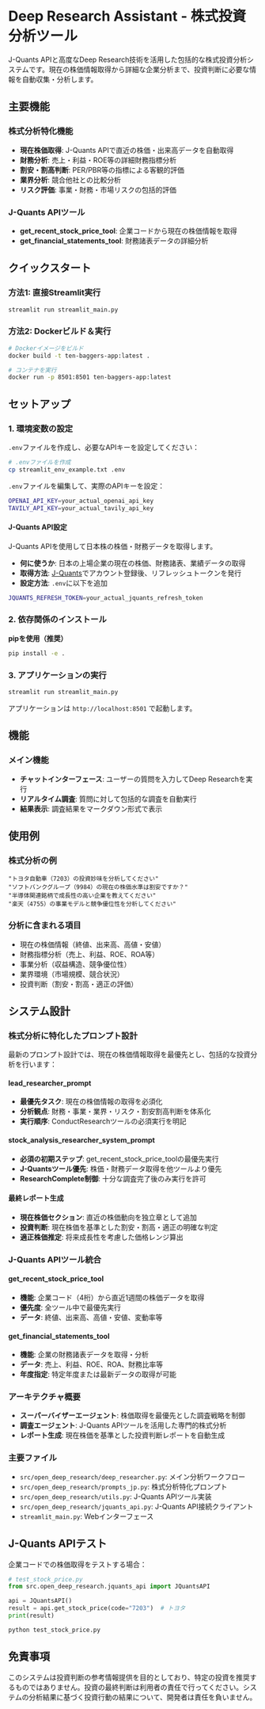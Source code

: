 # Deep Research Assistant - 株式投資分析ツール

J-Quants APIと高度なDeep Research技術を活用した包括的な株式投資分析システムです。現在の株価情報取得から詳細な企業分析まで、投資判断に必要な情報を自動収集・分析します。

## 主要機能

### 株式分析特化機能
- **現在株価取得**: J-Quants APIで直近の株価・出来高データを自動取得
- **財務分析**: 売上・利益・ROE等の詳細財務指標分析
- **割安・割高判断**: PER/PBR等の指標による客観的評価
- **業界分析**: 競合他社との比較分析
- **リスク評価**: 事業・財務・市場リスクの包括的評価

### J-Quants APIツール
- **get_recent_stock_price_tool**: 企業コードから現在の株価情報を取得
- **get_financial_statements_tool**: 財務諸表データの詳細分析

## クイックスタート

### 方法1: 直接Streamlit実行
```bash
streamlit run streamlit_main.py
```

### 方法2: Dockerビルド＆実行
```bash
# Dockerイメージをビルド
docker build -t ten-baggers-app:latest .

# コンテナを実行
docker run -p 8501:8501 ten-baggers-app:latest
```

## セットアップ

### 1. 環境変数の設定

`.env`ファイルを作成し、必要なAPIキーを設定してください：

```bash
# .envファイルを作成
cp streamlit_env_example.txt .env
```

`.env`ファイルを編集して、実際のAPIキーを設定：

```bash
OPENAI_API_KEY=your_actual_openai_api_key
TAVILY_API_KEY=your_actual_tavily_api_key
```

#### J-Quants API設定

J-Quants APIを使用して日本株の株価・財務データを取得します。

- **何に使うか**: 日本の上場企業の現在の株価、財務諸表、業績データの取得
- **取得方法**: [J-Quants](https://jpx-jquants.com/)でアカウント登録後、リフレッシュトークンを発行
- **設定方法**: `.env`に以下を追加

```bash
JQUANTS_REFRESH_TOKEN=your_actual_jquants_refresh_token
```

### 2. 依存関係のインストール

**pipを使用（推奨）**
```bash
pip install -e .
```

### 3. アプリケーションの実行

```bash
streamlit run streamlit_main.py
```

アプリケーションは `http://localhost:8501` で起動します。

## 機能

### メイン機能
- **チャットインターフェース**: ユーザーの質問を入力してDeep Researchを実行
- **リアルタイム調査**: 質問に対して包括的な調査を自動実行
- **結果表示**: 調査結果をマークダウン形式で表示

## 使用例

### 株式分析の例

```
"トヨタ自動車（7203）の投資妙味を分析してください"
"ソフトバンクグループ（9984）の現在の株価水準は割安ですか？"
"半導体関連銘柄で成長性の高い企業を教えてください"
"楽天（4755）の事業モデルと競争優位性を分析してください"
```

### 分析に含まれる項目
- 現在の株価情報（終値、出来高、高値・安値）
- 財務指標分析（売上、利益、ROE、ROA等）
- 事業分析（収益構造、競争優位性）
- 業界環境（市場規模、競合状況）
- 投資判断（割安・割高・適正の評価）

## システム設計

### 株式分析に特化したプロンプト設計

最新のプロンプト設計では、現在の株価情報取得を最優先とし、包括的な投資分析を行います：

#### lead_researcher_prompt
- **最優先タスク**: 現在の株価情報の取得を必須化
- **分析観点**: 財務・事業・業界・リスク・割安割高判断を体系化
- **実行順序**: ConductResearchツールの必須実行を明記

#### stock_analysis_researcher_system_prompt  
- **必須の初期ステップ**: get_recent_stock_price_toolの最優先実行
- **J-Quantsツール優先**: 株価・財務データ取得を他ツールより優先
- **ResearchComplete制御**: 十分な調査完了後のみ実行を許可

#### 最終レポート生成
- **現在株価セクション**: 直近の株価動向を独立章として追加
- **投資判断**: 現在株価を基準とした割安・割高・適正の明確な判定
- **適正株価推定**: 将来成長性を考慮した価格レンジ算出

### J-Quants APIツール統合

#### get_recent_stock_price_tool
- **機能**: 企業コード（4桁）から直近1週間の株価データを取得
- **優先度**: 全ツール中で最優先実行
- **データ**: 終値、出来高、高値・安値、変動率等

#### get_financial_statements_tool
- **機能**: 企業の財務諸表データを取得・分析
- **データ**: 売上、利益、ROE、ROA、財務比率等
- **年度指定**: 特定年度または最新データの取得が可能

### アーキテクチャ概要

- **スーパーバイザーエージェント**: 株価取得を最優先とした調査戦略を制御
- **調査エージェント**: J-Quants APIツールを活用した専門的株式分析
- **レポート生成**: 現在株価を基準とした投資判断レポートを自動生成

### 主要ファイル
- `src/open_deep_research/deep_researcher.py`: メイン分析ワークフロー
- `src/open_deep_research/prompts_jp.py`: 株式分析特化プロンプト
- `src/open_deep_research/utils.py`: J-Quants APIツール実装
- `src/open_deep_research/jquants_api.py`: J-Quants API接続クライアント
- `streamlit_main.py`: Webインターフェース

## J-Quants APIテスト

企業コードでの株価取得をテストする場合：

```python
# test_stock_price.py
from src.open_deep_research.jquants_api import JQuantsAPI

api = JQuantsAPI()
result = api.get_stock_price(code="7203")  # トヨタ
print(result)
```

```bash
python test_stock_price.py
```

## 免責事項

このシステムは投資判断の参考情報提供を目的としており、特定の投資を推奨するものではありません。投資の最終判断は利用者の責任で行ってください。システムの分析結果に基づく投資行動の結果について、開発者は責任を負いません。
